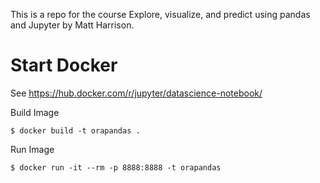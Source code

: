 
This is a repo for the course Explore, visualize, and predict using pandas and Jupyter by Matt Harrison.

# Start Docker

See https://hub.docker.com/r/jupyter/datascience-notebook/

Build Image

    $ docker build -t orapandas .
    
Run Image

    $ docker run -it --rm -p 8888:8888 -t orapandas
